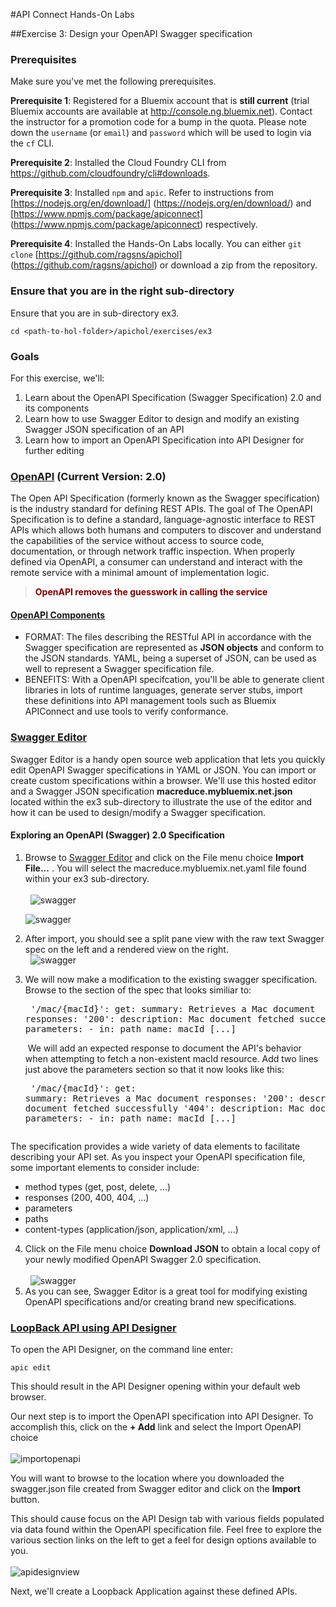 #API Connect Hands-On Labs

##Exercise 3: Design your OpenAPI Swagger specification

### Prerequisites

Make sure you've met the following prerequisites.

**Prerequisite 1**: Registered for a Bluemix account that is **still current** (trial Bluemix accounts are available at <http://console.ng.bluemix.net>). Contact the instructor for a promotion code for a bump in the quota. Please note down the `username` (or `email`) and `password` which will be used to login via the `cf` CLI.

**Prerequisite 2**: Installed the Cloud Foundry CLI from <https://github.com/cloudfoundry/cli#downloads>.

**Prerequisite 3**: Installed `npm` and `apic`. Refer to instructions from [https://nodejs.org/en/download/] (https://nodejs.org/en/download/) and [https://www.npmjs.com/package/apiconnect] (https://www.npmjs.com/package/apiconnect) respectively.

**Prerequisite 4**: Installed the Hands-On Labs locally. You can either `git clone` [https://github.com/ragsns/apichol] (https://github.com/ragsns/apichol) or download a zip from the repository.

### Ensure that you are in the right sub-directory

Ensure that you are in sub-directory ex3.

```
cd <path-to-hol-folder>/apichol/exercises/ex3
```

### Goals

For this exercise, we'll:

1. Learn about the OpenAPI Specification (Swagger Specification) 2.0 and its components
2. Learn how to use Swagger Editor to design and modify an existing Swagger JSON specification of an API
3. Learn how to import an OpenAPI Specification into API Designer for further editing

### [OpenAPI](https://github.com/OAI/OpenAPI-Specification) (Current Version: 2.0)
The Open API Specification (formerly known as the Swagger specification) is the industry standard for defining REST APIs.  The goal of The OpenAPI Specification is to define a standard, language-agnostic interface to REST APIs which allows both humans and computers to discover and understand the capabilities of the service without access to source code, documentation, or through network traffic inspection. When properly defined via OpenAPI, a consumer can understand and interact with the remote service with a minimal amount of implementation logic.

<blockquote><b style="color:maroon">OpenAPI removes the guesswork in calling the service</b></blockquote>

#### [OpenAPI Components](https://github.com/OAI/OpenAPI-Specification/blob/master/versions/2.0.md)

- FORMAT:  The files describing the RESTful API in accordance with the Swagger specification are represented as **JSON objects** and conform to the JSON standards. YAML, being a superset of JSON, can be used as well to represent a Swagger specification file.
- BENEFITS:  With a OpenAPI specifcation, you'll be able to generate client libraries in lots of runtime languages, generate server stubs, import these definitions into API management tools such as Bluemix APIConnect and use tools to verify conformance. 

### [Swagger Editor](http://editor.swagger.io/#/)
Swagger Editor is a handy open source web application that lets you quickly edit OpenAPI Swagger specifications in YAML or JSON.  You can import or create custom specifications within a browser.  We'll use this hosted editor and a Swagger JSON specification **macreduce.mybluemix.net.json** located within the ex3 sub-directory to illustrate the use of the editor and how it can be used to design/modify a Swagger specification.

#### Exploring an OpenAPI (Swagger) 2.0 Specification

1.  Browse to [Swagger Editor](http://editor.swagger.io/#/) and click on the File menu choice **Import File...** .  You will select the macreduce.mybluemix.net.yaml file found within your ex3 sub-directory.     <br/><br/>     ![swagger](../../images/ex3/swaggerspec_import.png)

    ![swagger](../../images/ex3/importfile.png) 
2.  After import, you should see a split pane view with the raw text Swagger spec on the left and a rendered view on the right.     <br/>     ![swagger](../../images/ex3/macreduce.png) 
3.  We will now make a modification to the existing swagger specification.  Browse to the section of the spec that looks similiar to: <pre>
  '/mac/{macId}':
      get:
        summary: Retrieves a Mac document
        responses:
          '200':
            description: Mac document fetched successfully
        parameters:
          - in: path
            name: macId
[...]
</pre> We will add an expected response to document the API's behavior when attempting to fetch a non-existent macId resource.  Add two lines just above the parameters section so that it now looks like this: <pre>
  '/mac/{macId}':
      get:
        summary: Retrieves a Mac document
        responses:
          '200':
            description: Mac document fetched successfully
          '404':
            description: Mac document not found
        parameters:
          - in: path
            name: macId
[...]
</pre>
  The specification provides a wide variety of data elements to facilitate describing your API set.  As you inspect your OpenAPI specification file, some important elements to consider include: 

  -  method types (get, post, delete, ...)
  -  responses (200, 400, 404, ...)
  -  parameters
  -  paths
  -  content-types (application/json, application/xml, ...)

4.  Click on the File menu choice **Download JSON** to obtain a local copy of your newly modified OpenAPI Swagger 2.0 specification.     <br/><br/>     ![swagger](../../images/ex3/downloadjson.png) 
5.  As you can see, Swagger Editor is a great tool for modifying existing OpenAPI specifications and/or creating brand new specifications.  

### [LoopBack API using API Designer](https://console.ng.bluemix.net/docs/services/apiconnect/apic_003.html#apic_009)

To open the API Designer, on the command line enter:

```
apic edit
```

This should result in the API Designer opening within your default web browser.

Our next step is to import the OpenAPI specification into API Designer.  To accomplish this, click on the **+ Add** link and select the Import OpenAPI choice
<br/><br/>
![importopenapi](../../images/ex3/importopenapi.png)

You will want to browse to the location where you downloaded the swagger.json file created from Swagger editor and click on the **Import** button.

This should cause focus on the API Design tab with various fields populated via data found within the OpenAPI specification file.  Feel free to explore the various section links on the left to get a feel for design options available to you.
<br/><br/>
![apidesignview](../../images/ex3/apidesignview.png)

Next, we'll create a Loopback Application against these defined APIs.
